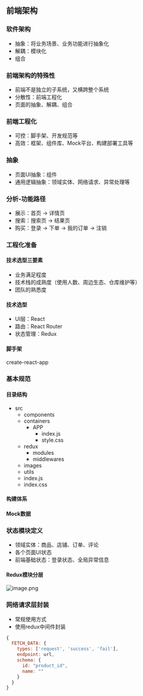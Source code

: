 ## 前端架构

### 软件架构
- 抽象：将业务场景、业务功能进行抽象化
- 解耦：模块化
- 组合

### 前端架构的特殊性
- 前端不是独立的子系统，又横跨整个系统
- 分散性：前端工程化
- 页面的抽象、解耦、组合

### 前端工程化
- 可控：脚手架、开发规范等
- 高效：框架、组件库、Mock平台、构建部署工具等

### 抽象
- 页面UI抽象：组件
- 通用逻辑抽象：领域实体、网络请求、异常处理等

### 分析-功能路径
- 展示：首页 -> 详情页
- 搜索：搜索页 -> 结果页
- 购买：登录 -> 下单 -> 我的订单 -> 注销

### 工程化准备
#### 技术选型三要素
- 业务满足程度
- 技术栈的成熟度（使用人数、周边生态、仓库维护等）
- 团队的熟悉度

#### 技术选型
- UI层：React
- 路由：React Router
- 状态管理：Redux

#### 脚手架
create-react-app

### 基本规范
#### 目录结构
- src
  - components
  - containers
    - APP
      - index.js
      - style.css
  - redux
    - modules
    - middlewares
  - images
  - utils
  - index.js
  - index.css  
#### 构建体系

#### Mock数据

### 状态模块定义
- 领域实体：商品、店铺、订单、评论
- 各个页面UI状态
- 前端基础状态：登录状态、全局异常信息

#### Redux模块分层
![image.png](https://i.loli.net/2021/02/19/kDv4XH1Nj7gI23Q.png)

### 网络请求层封装
- 常规使用方式
- 使用redux中间件封装
```javascript
{
  FETCH_DATA: {
    types: ['request', 'success', 'fail'],
    endpoint: url,
    schema: {
      id: "product_id",
      name: ""
    }
  }
}
```